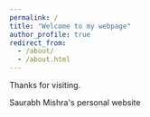 ```yaml
---
permalink: /
title: "Welcome to my webpage"
author_profile: true
redirect_from: 
  - /about/
  - /about.html
---
```


Thanks for visiting.

Saurabh Mishra's personal website


